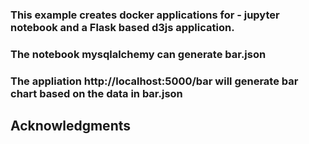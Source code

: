 ### This example creates docker applications for - jupyter notebook and a Flask based d3js application.

### The notebook mysqlalchemy can generate bar.json

### The appliation http://localhost:5000/bar will generate bar chart based on the data in bar.json

 
## Acknowledgments

 
